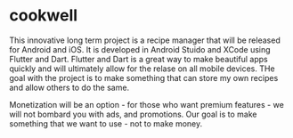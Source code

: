 # cookwell
This innovative long term project is a recipe manager that will be released for Android and iOS.
It is developed in Android Stuido and XCode using Flutter and Dart.
Flutter and Dart is a great way to make beautiful apps quickly and will ultimately allow for the relase on all mobile devices.
THe goal with the project is to make something that can store my own recipes and allow others to do the same.

Monetization will be an option - for those who want premium features - we will not bombard you with ads, and promotions. Our goal is to make something that we want to use - not to make money.
